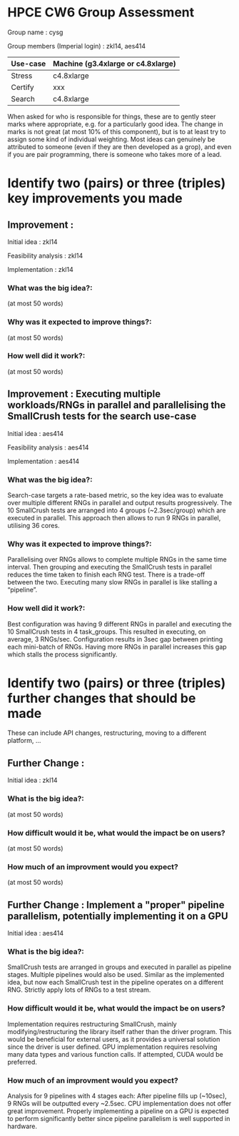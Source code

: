 HPCE CW6 Group Assessment
=========================

Group name : cysg

Group members (Imperial login) : zkl14, aes414

Use-case   |  Machine (g3.4xlarge or c4.8xlarge)
-----------|------------------------------------
Stress     | c4.8xlarge
Certify    | xxx
Search     | c4.8xlarge

When asked for who is responsible for things, these are
to gently steer marks where appropriate, e.g. for a
particularly good idea. The change in marks is not
great (at most 10% of this component), but is to at
least try to assign some kind of individual weighting.
Most ideas can genuinely be attributed to someone (even
if they are then developed as a grop), and even if
you are pair programming, there is someone who takes
more of a lead.


Identify two (pairs) or three (triples) key improvements you made
=================================================================

Improvement : <some descriptive name>
--------------------------------------

Initial idea : zkl14

Feasibility analysis : zkl14

Implementation : zkl14

### What was the big idea?:

(at most 50 words)

### Why was it expected to improve things?:

(at most 50 words)

### How well did it work?:

(at most 50 words)

Improvement : Executing multiple workloads/RNGs in parallel and parallelising the SmallCrush tests for the search use-case
--------------------------------------

Initial idea : aes414

Feasibility analysis : aes414

Implementation : aes414

### What was the big idea?:

Search-case targets a rate-based metric, so the key idea was to evaluate over multiple different RNGs in parallel and output results progressively. The 10 SmallCrush tests are arranged into 4 groups (~2.3sec/group) which are executed in parallel. This approach then allows to run 9 RNGs in parallel, utilising 36 cores. 

### Why was it expected to improve things?:

Parallelising over RNGs allows to complete multiple RNGs in the same time interval. Then grouping and executing the SmallCrush tests in parallel reduces the time taken to finish each RNG test. There is a trade-off between the two. Executing many slow RNGs in parallel is like stalling a “pipeline”.

### How well did it work?:

Best configuration was having 9 different RNGs in parallel and executing the 10 SmallCrush tests in 4 task_groups. This resulted in executing, on average, 3 RNGs/sec. Configuration results in 3sec gap between printing each mini-batch of RNGs. Having more RNGs in parallel increases this gap which stalls the process significantly.


Identify two (pairs) or three (triples) further changes that should be made
==========================================================================

These can include API changes, restructuring, moving to a
different platform, ...

Further Change : <some descriptive name>
----------------------------------------

Initial idea : zkl14

### What is the big idea?:

(at most 50 words)

### How difficult would it be, what would the impact be on users?

(at most 50 words)

### How much of an improvment would you expect?

(at most 50 words)

Further Change : Implement a "proper" pipeline parallelism, potentially implementing it on a GPU
----------------------------------------

Initial idea : aes414

### What is the big idea?:

SmallCrush tests are arranged in groups and executed in parallel as pipeline stages. Multiple pipelines would also be used. Similar as the implemented idea, but now each SmallCrush test in the pipeline operates on a different RNG. Strictly apply lots of RNGs to a test stream.


### How difficult would it be, what would the impact be on users?

Implementation requires restructuring SmallCrush, mainly modifying/restructuring the library itself rather than the driver program. This would be beneficial for external users, as it provides a universal solution since the driver is user defined. GPU implementation requires resolving many data types and various function calls. If attempted, CUDA would be preferred.

### How much of an improvment would you expect?

Analysis for 9 pipelines with 4 stages each: After pipeline fills up (~10sec), 9 RNGs will be outputted every ~2.5sec. CPU implementation does not offer great improvement. Properly implementing a pipeline on a GPU is expected to perform significantly better since pipeline parallelism is well supported in hardware. 

